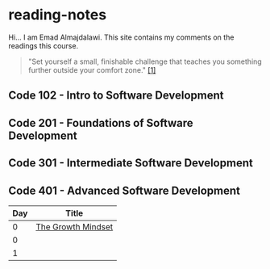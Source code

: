 # reading-notes

Hi... I am Emad Almajdalawi. This site contains my comments on the readings this course.

 >"Set yourself a small, finishable challenge that teaches you something further outside your comfort zone." [[1]](https://web.archive.org/web/20160616225417/http://www.happybearsoftware.com/upgrade-your-technical-skills-with-deliberate-practice)

## Code 102 - Intro to Software Development
## Code 201 - Foundations of Software Development
## Code 301 - Intermediate Software Development
## Code 401 - Advanced Software Development

| Day | Title |
| ----------- | ----------- |
| 0 | [The Growth Mindset](https://github.com/e97m/reading-notes/blob/main/The%20Growth%20Mindset.md) |
| 0 |  |
|1|  |



